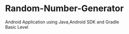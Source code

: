 # Random-Number-Generator <br/>
Android Application using Java,Android  SDK and Gradle <br/>
Basic Level
